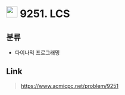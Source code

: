 # <img src="https://d2gd6pc034wcta.cloudfront.net/tier/11.svg" width="30"> 9251. LCS

## 분류
* 다이나믹 프로그래밍

## Link
> https://www.acmicpc.net/problem/9251